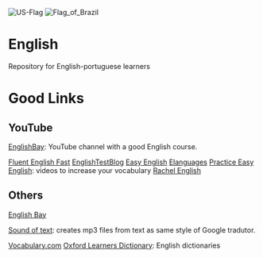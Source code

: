 ![US-Flag](https://github.com/ElmarUhl/English/assets/157088447/90d31438-55f5-4b7f-9387-d132f23329af)
![Flag_of_Brazil](https://github.com/ElmarUhl/English/assets/157088447/5ea286d4-cd98-4667-a3ef-abdf59e1471b)


# English
Repository for English-portuguese learners

# Good Links

## YouTube

[EnglishBay](https://www.youtube.com/watch?v=g6eC2MQ1Kv8&list=PLZ65xj2SRHQB0T2GGk-R7bYxorKUkcyoj): YouTube channel with a good English course.

[Fluent English Fast](https://www.youtube.com/@FluentEnglishFast/videos)
[EnglishTestBlog](https://www.youtube.com/@EnglishTestBlog)
[Easy English](https://www.youtube.com/@easyenglish551/videos)
[Elanguages](https://www.youtube.com/@Elanguages)
[Practice Easy English](https://www.youtube.com/@PracticeEasyEnglish/videos): videos to increase your vocabulary
[Rachel English](https://www.youtube.com/@rachelsenglish/videos)


## Others

[English Bay](https://app.englishbay.com.br/)

[Sound of text](https://soundoftext.cc): creates mp3 files from text as same style of Google tradutor.

[Vocabulary.com](https://www.vocabulary.com/)
[Oxford Learners Dictionary](https://www.oxfordlearnersdictionaries.com/us/): English dictionaries
